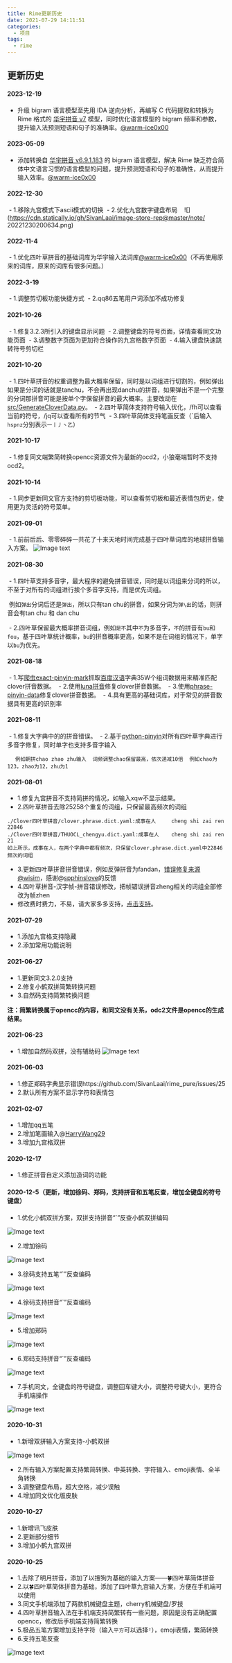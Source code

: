 ```yaml
---
title: Rime更新历史
date: 2021-07-29 14:11:51
categories:
  - 项目
tags:
  - rime
---
```

## 更新历史


#### 2023-12-19
 - 升级 bigram 语言模型至先用 IDA 逆向分析，再编写 C 代码提取和转换为 Rime 格式的 [华宇拼音 v7](https://pinyin.thunisoft.com/index.html) 模型，同时优化语言模型的 bigram 频率和参数，提升输入法预测短语和句子的准确率。[@warm-ice0x00](https://github.com/warm-ice0x00)
#### 2023-05-09
 - 添加转换自 [华宇拼音 v6.9.1.183](http://srf.unispim.com/software/index.php) 的 bigram 语言模型，解决 Rime 缺乏符合简体中文语言习惯的语言模型的问题，提升预测短语和句子的准确性，从而提升输入效率。[@warm-ice0x00](https://github.com/warm-ice0x00)
 
#### 2022-12-30

 - 1.移除九宫模式下ascii模式的切换
 - 2.优化九宫数字键盘布局
 
 ![](https://cdn.statically.io/gh/SivanLaai/image-store-rep@master/note/ 20221230200634.png)


#### 2022-11-4

 - 1.优化四叶草拼音的基础词库为华宇输入法词库[@warm-ice0x00](https://github.com/warm-ice0x00)（不再使用原来的词库，原来的词库有很多问题。）

#### 2022-3-19

 - 1.调整剪切板功能快捷方式
 - 2.qq86五笔用户词添加不成功修复

#### 2021-10-26

 - 1.修复3.2.3所引入的键盘显示问题
 - 2.调整键盘的符号页面，详情查看同文功能页面
 - 3.调整数字页面为更加符合操作的九宫格数字页面
 - 4.输入键盘快速跳转符号剪切栏

#### 2021-10-20

 - 1.四叶草拼音的权重调整为最大概率保留，同时是以词组进行切割的，例如弹出如果是分词的话就是tanchu，不会再出现danchu的拼音，如果弹出不是一个完整的分词那拼音可能是按单个字保留拼音的最大概率。主要改动在[src/GenerateCloverData.py](./src/GenerateCloverData.py)。
 - 2.四叶草简体支持符号输入优化，/fh可以查看当前的符号，/jq可以查看所有的节气
 - 3.四叶草简体支持笔画反查（`后输入```hspnz```分别表示```一丨丿丶乙```）

#### 2021-10-17

 - 1.修复同文端繁简转换opencc资源文件为最新的ocd2，小狼毫端暂时不支持ocd2。

  

#### 2021-10-14

 - 1.同步更新同文官方支持的剪切板功能，可以查看剪切板和最近表情包历史，使用更为灵活的符号菜单。

  

#### 2021-09-01

 - 1.前前后后、零零碎碎一共花了十来天地时间完成基于四叶草词库的地球拼音输入方案。
![Image text](https://user-images.githubusercontent.com/33414148/131670446-5d9b6245-70cc-4ed0-8b6e-0667a56f06e7.png)

  

#### 2021-08-30

 - 1.四叶草支持多音字，最大程序的避免拼音错误，同时是以词组来分词的所以，不至于对所有的词组进行挨个多音字支持，而是优先词组。

    例如```弹出```分词后还是```弹出```，所以只有tan chu的拼音，如果分词为```弹\出```的话，则拼音会有tan chu 和 dan chu

 - 2.四叶草保留最大概率拼音词组，例如```是不```其中```不```为多音字，```不```的拼音有```bu```和```fou```，基于四叶草统计概率，```bu```的拼音概率更高，如果不是在词组的情况下，单字以```bu```为优先。

  

#### 2021-08-18

 - 1.写[爬虫exact-pinyin-mark](https://github.com/SivanLaai/exact-pinyin-mark)抓取[百度汉语](https://hanyu.baidu.com/)字典35W个组词数据用来精准匹配clover拼音数据。
 - 2.使用[luna拼音](https://github.com/rime/rime-luna-pinyin)修复clover拼音数据。
 - 3.使用[phrase-pinyin-data](https://github.com/mozillazg/phrase-pinyin-data)修复clover拼音数据。
 - 4.具有更高的基础词库，对于常见的拼音数据具有更高的识别率

  

#### 2021-08-11

 - 1.修复大字典中的的拼音错误。
 - 2.基于[python-pinyin](https://github.com/mozillazg/python-pinyin)对所有四叶草字典进行多音字修复，同时单字也支持多音字输入

 ```
 例如朝拼chao zhao zhu输入
 词频调整chao保留最高，依次递减10倍
 例如chao为123，zhao为12，zhu为1
 ```

#### 2021-08-01

 - 1.修复九宫拼音不支持简拼的情况，如输入xqw不显示结果。
 - 2.四叶草拼音去除25258个重复的词组，只保留最高频次的词组
 ```
 ./Clover四叶草拼音/clover.phrase.dict.yaml:成事在人     cheng shi zai ren       22846
 ./Clover四叶草拼音/THUOCL_chengyu.dict.yaml:成事在人    cheng shi zai ren       21
 如上所示，成事在人，在两个字典中都有频次，只保留clover.phrase.dict.yaml中22846频次的词组
 ```
 - 3.更新四叶草拼音拼音错误，例如反弹拼音为fandan，[错误修复来源@wisim](https://github.com/fkxxyz/rime-cloverpinyin/pull/85)，感谢@[spphinslove](https://github.com/SivanLaai/rime_pure/issues/32)的反馈
 - 4.四叶草拼音-汉字帧-拼音错误修改，把帧错误拼音zheng相关的词组全部修改为帧zhen
 - 修改费时费力，不易，请大家多多支持，[点击支持](https://github.com/SivanLaai/rime_pure#sparkling_heart%E6%94%AF%E6%8C%81%E8%BF%99%E4%B8%AA%E9%A1%B9%E7%9B%AE)。

#### 2021-07-29

 - 1.添加九宫格支持隐藏
 - 2.添加常用功能说明

#### 2021-06-27

- 1.更新同文3.2.0支持
- 2.修复小鹤双拼简繁转换问题
- 3.自然码支持简繁转换问题

**注：简繁转换属于opencc的内容，和同文没有关系，odc2文件是opencc的生成结果。**

#### 2021-06-23

- 1.增加自然码双拼，没有辅助码
![Image text](/img/rime-pure/double.png)

#### 2021-06-03

- 1.修正郑码字典显示错误https://github.com/SivanLaai/rime_pure/issues/25
- 2.默认所有方案不显示字符和表情包

#### 2021-02-07

- 1.增加qq五笔
- 2.增加笔画输入@[HarryWang29](https://github.com/HarryWang29)
- 3.增加九宫格双拼

#### 2020-12-17

- 1.修正拼音自定义添加造词的功能

#### 2020-12-5（更新，增加徐码、郑码，支持拼音和五笔反查，增加全键盘的符号键盘）
- 1.优化小鹤双拼方案，双拼支持拼音“`”反查小鹤双拼编码
>
![Image text](/img/rime-pure/flypy_fancha.png)
- 2.增加徐码
>
![Image text](/img/rime-pure/xuma.png)
- 3.徐码支持五笔“`”反查编码
>
![Image text](/img/rime-pure/xuma_wubi.png)
- 4.徐码支持拼音“`”反查编码
> 
![Image text](/img/rime-pure/xuma_pinyin.png)
- 5.增加郑码
>
![Image text](/img/rime-pure/zhengma.png)
- 6.郑码支持拼音“`”反查编码
>
![Image text](/img/rime-pure/zhengma_fancha.png)
- 7.手机同文，全键盘的符号键盘，调整回车键大小，调整符号键大小，更符合手机端操作
>
![Image text](/img/rime-pure/trime_symbol.jpg)

#### 2020-10-31
- 1.新增双拼输入方案支持-小鹤双拼
>
![Image text](/img/rime-pure/xiaohe.png)
- 2.所有输入方案配置支持繁简转换、中英转换、字符输入、emoji表情、全半角转换
- 3.调整键盘布局，超大空格，减少误触
- 4.增加同文优化版皮肤


#### 2020-10-27
- 1.新增讯飞皮肤
- 2.更新部分细节
- 3.增加小鹤九宫双拼

#### 2020-10-25
- 1.去除了明月拼音，添加了以搜狗为基础的输入方案——🍀️四叶草简体拼音
- 2.以🍀️四叶草简体拼音为基础，添加了四叶草九宫输入方案，方便在手机端可以使用
- 3.同文手机端添加了两款机械键盘主题，cherry机械键盘/罗技
- 4.四叶草拼音输入法在手机端支持简繁转有一些问题，原因是没有正确配置opencc，修改后手机端支持简繁转换
- 5.极品五笔方案增加支持字符（输入`平方`可以选择`²`），emoji表情，繁简转换
- 6.支持五笔反查
>
![Image text](/img/rime-pure/wubireverse.png)
